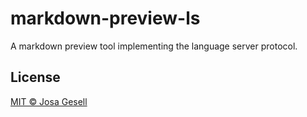# markdown-preview-ls

A markdown preview tool implementing the language server protocol.

## License

[MIT © Josa Gesell](LICENSE)

